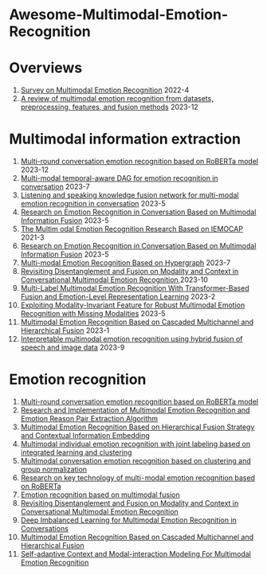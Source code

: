 # Awesome-Multimodal-Emotion-Recognition
# Overviews
1. [Survey on Multimodal Emotion Recognition](https://www.bing.com/ck/a?!&&p=f0d38a3421e61c04JmltdHM9MTcyMTc3OTIwMCZpZ3VpZD0yMzQxNWNiMy1mOWEzLTY2MjktMDI3My00OGE4ZjhlOTY3NDUmaW5zaWQ9NTMxMw&ptn=3&ver=2&hsh=3&fclid=23415cb3-f9a3-6629-0273-48a8f8e96745&psq=%e5%a4%9a%e6%a8%a1%e6%80%81%e6%83%85%e7%bb%aa%e8%af%86%e5%88%ab&u=a1aHR0cHM6Ly9uYXR1cmUuc3d1bi5lZHUuY24vY2gvcmVhZGVyL3ZpZXdfYWJzdHJhY3QuYXNweD9mbGFnPTEmZmlsZV9ubz0yMDIxMTEwOTAwMg&ntb=1)  2022-4
1. [A review of multimodal emotion recognition from datasets, preprocessing, features, and fusion methods](https://doi.org/10.1016/j.neucom.2023.126866)  2023-12

# Multimodal information extraction
1. [Multi-round conversation emotion recognition based on RoBERTa model](https://kns.cnki.net/kcms2/article/abstract?v=kHMw6kznbppIIq6JKX0jB2z9wA3K8jXkrSaLndRWMJvsVR0deCazJ77sOYqmKlv_waFU80Vuj2w32lJk_mUkFw3yQAlbC7jLLgXIiBrLvTnIANqA6N-MWIZtPlVyfpECqMWikLRCCSA4vtBI7Nd4gPwjOe-wAmxnlxK6gZIwgFebRmDqzMx3_2GkwQ8WUqfaloM9fC49z1I=&uniplatform=NZKPT&language=CHS)  2023-12
1. [Multi-modal temporal-aware DAG for emotion recognition in conversation](https://kns.cnki.net/kcms2/article/abstract?v=kHMw6kznbppp9oBv-sO3ED8ey1IEfLaxqR9LbVD_NTam-KEWWLFSmPXKWRBmMHtynoQ3ZWOpGnkfLEd8yDigbSMZYAFPXdK98NvNQnzFenA7DReRzrL4dTEASH_R11Ufk7CPveFwnHoh_HDCB56Bg2bzyT3hqPDSMGl_47nIEG2T7GlL5vVoMAUsBRNWjTFt9uf638PLFV4=&uniplatform=NZKPT&language=CHS)  2023-7
1. [Listening and speaking knowledge fusion network for multi-modal emotion recognition in conversation](https://kns.cnki.net/kcms2/article/abstract?v=kHMw6kznbprl_Ge8rmmMDuqNTZOkgu8ukzNqaUFY2OeAK36xtmEgrUZqnx3-Vy2KQH6mWrzH5o3s7d6-KMyXCuOfUiFMw7AUWNc2YdgkpfRMNJJwZbfkauBHAuI_Nf0_ApOodQ_cIHELaRF1ugeMr8V5GfigGfnuPV_AGYTrpV_4WnswfoM4CzJB6GAIqShHMQ0KjJb-lbY=&uniplatform=NZKPT&language=CHS)  2023-5
1. [Research on Emotion Recognition in Conversation Based on Multimodal Information Fusion](https://kns.cnki.net/kcms2/article/abstract?v=kHMw6kznbpp4j_bsd1Jl1H5m1hmgFbOgWWHbIA2iJwkuELP1RDD9hg1prA2_APjxnFdHBcwolo-jzxoXUPlhggfRQ90719UPZWDLdpCyAgvj8U2oQMUis9ftXXStS274iMqzK7fAuUp85lNfi5weVvjMk4RVKoY-9k_vpojlttW6ODD3i2eY0QWYy0WKtCmmlVmExebX8Mo=&uniplatform=NZKPT&language=CHS)  2023-5
1. [The Multim odal Emotion Recognition Research Based on IEMOCAP](https://kns.cnki.net/kcms2/article/abstract?v=kHMw6kznbppc28y8HJXxi4hn4IkbF1_qYEdFDdcdLD8NpkP6fnX2XHuQwoltKpv_r8T0-lydVodqmxYCKY2fH5WCc25JgcupMn4wzzaDOdIIK-AX07rFJP-zTBER9BI_wklmKYad3_5Kwndubtgxgsak2HRtED4vhBkJByrLrys_FblMU-ohU3dh6kcXJDUQ_wLmIuAwLy4=&uniplatform=NZKPT&language=CHS)  2021-3
1. [Research on Emotion Recognition in Conversation Based on Multimodal Information Fusion](https://kns.cnki.net/kcms2/article/abstract?v=kHMw6kznbpraORPPRgZMBeZs9behNXUPIaDHRsFwroblFLZM9BJ1ayz6JZnwT0tqspAvptbAtm45XKE5ffaRIr6_6c9endIZ1gC3DTcTjG-VSzO77x1sKHAL4pc62PEvf8ifmuOeyohjGLUB95pZv6YpcKRb_2rXBKk8msT38UmvdtXncFqKbiWcUc1BL546o1o-9o3M_IU=&uniplatform=NZKPT&language=CHS)  2023-5
1. [Multi-modal Emotion Recognition Based on Hypergraph](https://kns.cnki.net/kcms2/article/abstract?v=kHMw6kznbprbsXJ6gIwL9a6qel_YOP7zlQK-MhQUnlzTl8MmrsEsTfCXb4BFOORwu1hIu5sVtAlm7cmJwRl6sayHe5xYTjL8sI6beWfv66eak8Lt2n8JioigKkADBeX79gwj9hl5u5WUwV4dMo7RLIaiVQVZ7Zqmv3x5i0zIPMtwYtRB1BgqvyYpl6ORs6F07Yo_9ZQy6E8=&uniplatform=NZKPT&language=CHS)  2023-7
1. [Revisiting Disentanglement and Fusion on Modality and Context in Conversational Multimodal Emotion Recognition ](https://doi.org/10.1145/3581783.3612053)  2023-10
1. [Multi-Label Multimodal Emotion Recognition With Transformer-Based Fusion and Emotion-Level Representation Learning](https://doi.org/10.1109/ACCESS.2023.3244390)  2023-2
1. [Exploiting Modality-Invariant Feature for Robust Multimodal Emotion Recognition with Missing Modalities](https://doi.org/10.1109/ICASSP49357.2023.10095836)  2023-5
1. [Multimodal Emotion Recognition Based on Cascaded Multichannel and Hierarchical Fusion](https://doi.org/10.1155/2023/9645611)  2023-1
1. [Interpretable multimodal emotion recognition using hybrid fusion of speech and image data](https://link.springer.com/article/10.1007/s11042-023-16443-1) 2023-9


# Emotion recognition
1. [Multi-round conversation emotion recognition based on RoBERTa model](https://kns.cnki.net/kcms2/article/abstract?v=kHMw6kznbpoPmYAh3xU40vVtbykHHVW_hHrDYmSkt0fE6Pwix3omJHd0yMKfu03SvJ_bhICmfggq7n17fK4SbIDvEkgtuHHrYJg8m4RLLYlzaYpPoggBhwkRvkCBK-u-vlK3zODQODdhx3OlCM3r5N0WithzVHDyWDRW5Z_9Ceg0abBCz7vi1vVt_mgyQs_-bzImjjHuHjc=&uniplatform=NZKPT&language=CHS)
1. [Research and Implementation of Multimodal Emotion Recognition and Emotion Reason Pair Extraction Algorithm](https://kns.cnki.net/kcms2/article/abstract?v=kHMw6kznbprfHQuQUBb-SciYCyfAJ1TtZQNuODq25URpUH3t9AToWnzIcLfbaSE27RvYLqKi80M5W3kLMXle14S2roavRuOkdX-sKnuAURgvTPUvVXVMfgBwd-3KEd6KqeZDRMfzaNHVPRGDYvm19uIHBGUUQnUKuqDhXWrrBZjy9QydhkIZkMMae7uHrxBH1yy1XV9GnLs=&uniplatform=NZKPT&language=CHS)
1. [Multimodal Emotion Recognition Based on Hierarchical Fusion Strategy and Contextual Information Embedding](https://kns.cnki.net/kcms2/article/abstract?v=kHMw6kznbppLewcxyqu_GglGNBsHmRrI_jmUJhLhC806ousK3g39il6XQicx_8fbv4Dv9ORIpDqY6ZI0oIOj083ED0XWawkl7yOfy-Sh4CFEnZsOfvx9CmcCZJpWNdRaiWoG36lYb9rhM8Aeiqk2j9iyygSy9eUggpjcLBVPJb58nfnlF2Rd6lCuf0eAnmd6&uniplatform=NZKPT&language=CHS)
1. [Multimodal individual emotion recognition with joint labeling based on integrated learning and clustering](https://kns.cnki.net/kcms2/article/abstract?v=kHMw6kznbppO-rjMDZML3cWPiB8AQe62oL9ykYuoa8kqx_MK_gKps4rKMfzhKpMDIexQnnqljfSnnY3KHd7XZ04NLttbxxZow7oec7IhreP6_CENxZWXdLvcmbIcCoN5U0ILvKZyPKDDrlM1DATRj9jJRSi964BJG6rIDxN0p8Vm2CghWn7MmX06GuYF6ndi53_TtUr53kU=&uniplatform=NZKPT&language=CHS)
1. [Multimodal conversation emotion recognition based on clustering and group normalization](https://kns.cnki.net/kcms2/article/abstract?v=kHMw6kznbpp69Cm-aRYGNWFfDogZGk3jOlji5lufM2zutkwOb2GOgyzQb--VLLlBbvJgQxoB7fnjZAu_BbS9D5BCR4_SkiBKQH4_bzkaEdnKZ4jPvMNZBd_3IfyKhdrUNGz7rdEXzNIvdGvsdrW6XIotfcQge-Pc4bsSI3pSMOERFCzQG279KNdnOfef3QzK&uniplatform=NZKPT&language=CHS)
1. [Research on key technology of multi⁃modal emotion recognition based on RoBERTa](https://kns.cnki.net/kcms2/article/abstract?v=kHMw6kznbpqhOuo6c0mJquQQAeCBzbmD6h41lVcdFFD8uVI7iy_drgNgsgxiU7G8aZpEA-gDM8Qa9dl1aavjRqdc05CMPfTYI13prThttUTfUOrQxMJKYHGLDYd-eOg1NyBzlgqBve4CBJMIHujaEzyAn3tRd59yB0-eKOMxzdL2stiHi2lsMBta1kC7qYxdiJTRDXnV4SQ=&uniplatform=NZKPT&language=CHS)
1. [Emotion recognition based on multimodal fusion](https://kns.cnki.net/kcms2/article/abstract?v=kHMw6kznbpo6SDLFyR65IUKq9IoHtmjI_bDPuuO9htsMnfSFlMvggBq7UCrGogRAHrECx4xrr_pRdRKojKGkhkw1vCrDkXGjhfRCb924JnhFehj2chWi50AplmtngvNlSpleHkmSfAGk0R73wIpFjQ==&uniplatform=NZKPT&language=CHS)
1. [Revisiting Disentanglement and Fusion on Modality and Context in Conversational Multimodal Emotion Recognition](https://doi.org/10.1145/3581783.3612053)
1. [Deep Imbalanced Learning for Multimodal Emotion Recognition in Conversations](https://doi.org/10.48550/arXiv.2312.06337)
1. [Multimodal Emotion Recognition Based on Cascaded Multichannel and Hierarchical Fusion](https://doi.org/10.1155/2023/9645611)
1. [Self-adaptive Context and Modal-interaction Modeling For Multimodal Emotion Recognition](https://doi.org/10.18653/v1/2023.findings-acl.390)
